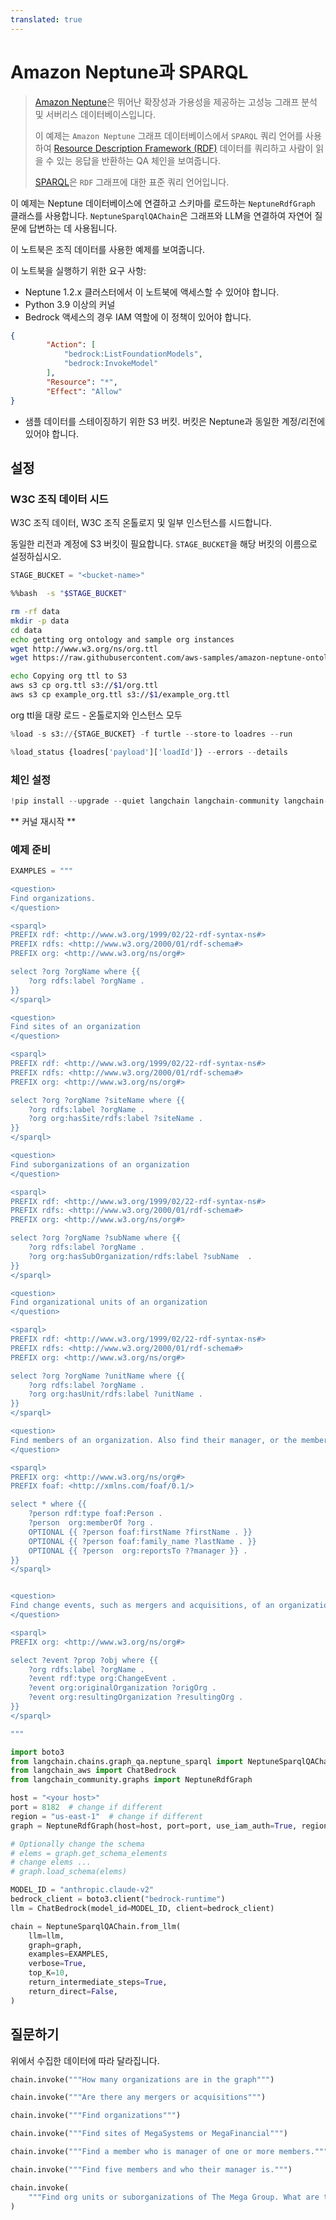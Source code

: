 ```yaml
---
translated: true
---
```


# Amazon Neptune과 SPARQL

>[Amazon Neptune](https://aws.amazon.com/neptune/)은 뛰어난 확장성과 가용성을 제공하는 고성능 그래프 분석 및 서버리스 데이터베이스입니다.
>
>이 예제는 `Amazon Neptune` 그래프 데이터베이스에서 `SPARQL` 쿼리 언어를 사용하여 [Resource Description Framework (RDF)](https://en.wikipedia.org/wiki/Resource_Description_Framework) 데이터를 쿼리하고 사람이 읽을 수 있는 응답을 반환하는 QA 체인을 보여줍니다.
>
>[SPARQL](https://en.wikipedia.org/wiki/SPARQL)은 `RDF` 그래프에 대한 표준 쿼리 언어입니다.

이 예제는 Neptune 데이터베이스에 연결하고 스키마를 로드하는 `NeptuneRdfGraph` 클래스를 사용합니다.
`NeptuneSparqlQAChain`은 그래프와 LLM을 연결하여 자연어 질문에 답변하는 데 사용됩니다.

이 노트북은 조직 데이터를 사용한 예제를 보여줍니다.

이 노트북을 실행하기 위한 요구 사항:
- Neptune 1.2.x 클러스터에서 이 노트북에 액세스할 수 있어야 합니다.
- Python 3.9 이상의 커널
- Bedrock 액세스의 경우 IAM 역할에 이 정책이 있어야 합니다.

```json
{
        "Action": [
            "bedrock:ListFoundationModels",
            "bedrock:InvokeModel"
        ],
        "Resource": "*",
        "Effect": "Allow"
}
```

- 샘플 데이터를 스테이징하기 위한 S3 버킷. 버킷은 Neptune과 동일한 계정/리전에 있어야 합니다.

## 설정

### W3C 조직 데이터 시드

W3C 조직 데이터, W3C 조직 온톨로지 및 일부 인스턴스를 시드합니다.

동일한 리전과 계정에 S3 버킷이 필요합니다. `STAGE_BUCKET`을 해당 버킷의 이름으로 설정하십시오.

```python
STAGE_BUCKET = "<bucket-name>"
```

```bash
%%bash  -s "$STAGE_BUCKET"

rm -rf data
mkdir -p data
cd data
echo getting org ontology and sample org instances
wget http://www.w3.org/ns/org.ttl
wget https://raw.githubusercontent.com/aws-samples/amazon-neptune-ontology-example-blog/main/data/example_org.ttl

echo Copying org ttl to S3
aws s3 cp org.ttl s3://$1/org.ttl
aws s3 cp example_org.ttl s3://$1/example_org.ttl

```

org ttl을 대량 로드 - 온톨로지와 인스턴스 모두

```python
%load -s s3://{STAGE_BUCKET} -f turtle --store-to loadres --run
```

```python
%load_status {loadres['payload']['loadId']} --errors --details
```

### 체인 설정

```python
!pip install --upgrade --quiet langchain langchain-community langchain-aws
```

** 커널 재시작 **

### 예제 준비

```python
EXAMPLES = """

<question>
Find organizations.
</question>

<sparql>
PREFIX rdf: <http://www.w3.org/1999/02/22-rdf-syntax-ns#>
PREFIX rdfs: <http://www.w3.org/2000/01/rdf-schema#>
PREFIX org: <http://www.w3.org/ns/org#>

select ?org ?orgName where {{
    ?org rdfs:label ?orgName .
}}
</sparql>

<question>
Find sites of an organization
</question>

<sparql>
PREFIX rdf: <http://www.w3.org/1999/02/22-rdf-syntax-ns#>
PREFIX rdfs: <http://www.w3.org/2000/01/rdf-schema#>
PREFIX org: <http://www.w3.org/ns/org#>

select ?org ?orgName ?siteName where {{
    ?org rdfs:label ?orgName .
    ?org org:hasSite/rdfs:label ?siteName .
}}
</sparql>

<question>
Find suborganizations of an organization
</question>

<sparql>
PREFIX rdf: <http://www.w3.org/1999/02/22-rdf-syntax-ns#>
PREFIX rdfs: <http://www.w3.org/2000/01/rdf-schema#>
PREFIX org: <http://www.w3.org/ns/org#>

select ?org ?orgName ?subName where {{
    ?org rdfs:label ?orgName .
    ?org org:hasSubOrganization/rdfs:label ?subName  .
}}
</sparql>

<question>
Find organizational units of an organization
</question>

<sparql>
PREFIX rdf: <http://www.w3.org/1999/02/22-rdf-syntax-ns#>
PREFIX rdfs: <http://www.w3.org/2000/01/rdf-schema#>
PREFIX org: <http://www.w3.org/ns/org#>

select ?org ?orgName ?unitName where {{
    ?org rdfs:label ?orgName .
    ?org org:hasUnit/rdfs:label ?unitName .
}}
</sparql>

<question>
Find members of an organization. Also find their manager, or the member they report to.
</question>

<sparql>
PREFIX org: <http://www.w3.org/ns/org#>
PREFIX foaf: <http://xmlns.com/foaf/0.1/>

select * where {{
    ?person rdf:type foaf:Person .
    ?person  org:memberOf ?org .
    OPTIONAL {{ ?person foaf:firstName ?firstName . }}
    OPTIONAL {{ ?person foaf:family_name ?lastName . }}
    OPTIONAL {{ ?person  org:reportsTo ??manager }} .
}}
</sparql>


<question>
Find change events, such as mergers and acquisitions, of an organization
</question>

<sparql>
PREFIX org: <http://www.w3.org/ns/org#>

select ?event ?prop ?obj where {{
    ?org rdfs:label ?orgName .
    ?event rdf:type org:ChangeEvent .
    ?event org:originalOrganization ?origOrg .
    ?event org:resultingOrganization ?resultingOrg .
}}
</sparql>

"""
```

```python
import boto3
from langchain.chains.graph_qa.neptune_sparql import NeptuneSparqlQAChain
from langchain_aws import ChatBedrock
from langchain_community.graphs import NeptuneRdfGraph

host = "<your host>"
port = 8182  # change if different
region = "us-east-1"  # change if different
graph = NeptuneRdfGraph(host=host, port=port, use_iam_auth=True, region_name=region)

# Optionally change the schema
# elems = graph.get_schema_elements
# change elems ...
# graph.load_schema(elems)

MODEL_ID = "anthropic.claude-v2"
bedrock_client = boto3.client("bedrock-runtime")
llm = ChatBedrock(model_id=MODEL_ID, client=bedrock_client)

chain = NeptuneSparqlQAChain.from_llm(
    llm=llm,
    graph=graph,
    examples=EXAMPLES,
    verbose=True,
    top_K=10,
    return_intermediate_steps=True,
    return_direct=False,
)
```

## 질문하기

위에서 수집한 데이터에 따라 달라집니다.

```python
chain.invoke("""How many organizations are in the graph""")
```

```python
chain.invoke("""Are there any mergers or acquisitions""")
```

```python
chain.invoke("""Find organizations""")
```

```python
chain.invoke("""Find sites of MegaSystems or MegaFinancial""")
```

```python
chain.invoke("""Find a member who is manager of one or more members.""")
```

```python
chain.invoke("""Find five members and who their manager is.""")
```

```python
chain.invoke(
    """Find org units or suborganizations of The Mega Group. What are the sites of those units?"""
)
```

